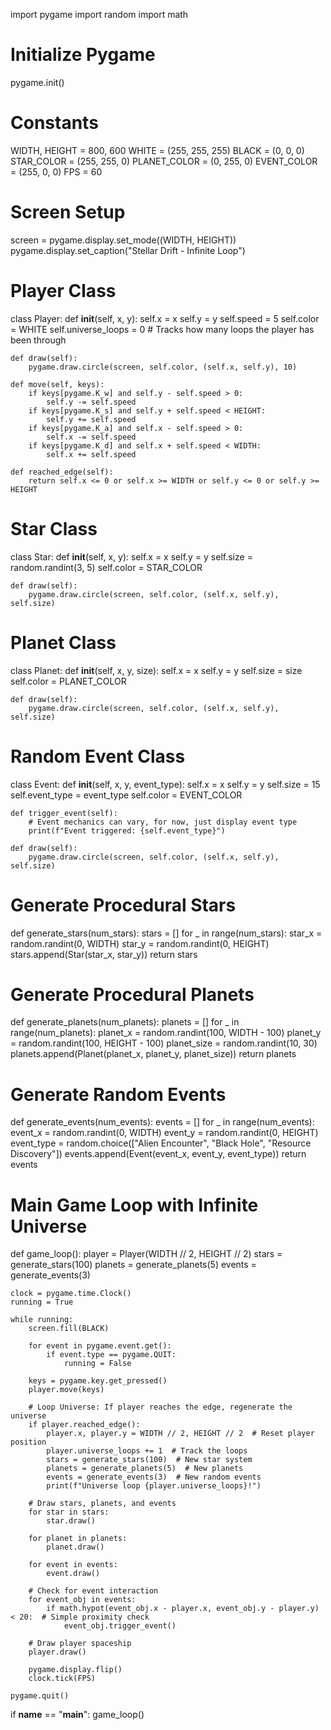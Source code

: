 import pygame
import random
import math

# Initialize Pygame
pygame.init()

# Constants
WIDTH, HEIGHT = 800, 600
WHITE = (255, 255, 255)
BLACK = (0, 0, 0)
STAR_COLOR = (255, 255, 0)
PLANET_COLOR = (0, 255, 0)
EVENT_COLOR = (255, 0, 0)
FPS = 60

# Screen Setup
screen = pygame.display.set_mode((WIDTH, HEIGHT))
pygame.display.set_caption("Stellar Drift - Infinite Loop")

# Player Class
class Player:
    def __init__(self, x, y):
        self.x = x
        self.y = y
        self.speed = 5
        self.color = WHITE
        self.universe_loops = 0  # Tracks how many loops the player has been through

    def draw(self):
        pygame.draw.circle(screen, self.color, (self.x, self.y), 10)

    def move(self, keys):
        if keys[pygame.K_w] and self.y - self.speed > 0:
            self.y -= self.speed
        if keys[pygame.K_s] and self.y + self.speed < HEIGHT:
            self.y += self.speed
        if keys[pygame.K_a] and self.x - self.speed > 0:
            self.x -= self.speed
        if keys[pygame.K_d] and self.x + self.speed < WIDTH:
            self.x += self.speed

    def reached_edge(self):
        return self.x <= 0 or self.x >= WIDTH or self.y <= 0 or self.y >= HEIGHT

# Star Class
class Star:
    def __init__(self, x, y):
        self.x = x
        self.y = y
        self.size = random.randint(3, 5)
        self.color = STAR_COLOR

    def draw(self):
        pygame.draw.circle(screen, self.color, (self.x, self.y), self.size)

# Planet Class
class Planet:
    def __init__(self, x, y, size):
        self.x = x
        self.y = y
        self.size = size
        self.color = PLANET_COLOR

    def draw(self):
        pygame.draw.circle(screen, self.color, (self.x, self.y), self.size)

# Random Event Class
class Event:
    def __init__(self, x, y, event_type):
        self.x = x
        self.y = y
        self.size = 15
        self.event_type = event_type
        self.color = EVENT_COLOR

    def trigger_event(self):
        # Event mechanics can vary, for now, just display event type
        print(f"Event triggered: {self.event_type}")

    def draw(self):
        pygame.draw.circle(screen, self.color, (self.x, self.y), self.size)

# Generate Procedural Stars
def generate_stars(num_stars):
    stars = []
    for _ in range(num_stars):
        star_x = random.randint(0, WIDTH)
        star_y = random.randint(0, HEIGHT)
        stars.append(Star(star_x, star_y))
    return stars

# Generate Procedural Planets
def generate_planets(num_planets):
    planets = []
    for _ in range(num_planets):
        planet_x = random.randint(100, WIDTH - 100)
        planet_y = random.randint(100, HEIGHT - 100)
        planet_size = random.randint(10, 30)
        planets.append(Planet(planet_x, planet_y, planet_size))
    return planets

# Generate Random Events
def generate_events(num_events):
    events = []
    for _ in range(num_events):
        event_x = random.randint(0, WIDTH)
        event_y = random.randint(0, HEIGHT)
        event_type = random.choice(["Alien Encounter", "Black Hole", "Resource Discovery"])
        events.append(Event(event_x, event_y, event_type))
    return events

# Main Game Loop with Infinite Universe
def game_loop():
    player = Player(WIDTH // 2, HEIGHT // 2)
    stars = generate_stars(100)
    planets = generate_planets(5)
    events = generate_events(3)

    clock = pygame.time.Clock()
    running = True

    while running:
        screen.fill(BLACK)

        for event in pygame.event.get():
            if event.type == pygame.QUIT:
                running = False

        keys = pygame.key.get_pressed()
        player.move(keys)

        # Loop Universe: If player reaches the edge, regenerate the universe
        if player.reached_edge():
            player.x, player.y = WIDTH // 2, HEIGHT // 2  # Reset player position
            player.universe_loops += 1  # Track the loops
            stars = generate_stars(100)  # New star system
            planets = generate_planets(5)  # New planets
            events = generate_events(3)  # New random events
            print(f"Universe loop {player.universe_loops}!")

        # Draw stars, planets, and events
        for star in stars:
            star.draw()

        for planet in planets:
            planet.draw()

        for event in events:
            event.draw()

        # Check for event interaction
        for event_obj in events:
            if math.hypot(event_obj.x - player.x, event_obj.y - player.y) < 20:  # Simple proximity check
                event_obj.trigger_event()

        # Draw player spaceship
        player.draw()

        pygame.display.flip()
        clock.tick(FPS)

    pygame.quit()

if __name__ == "__main__":
    game_loop()
